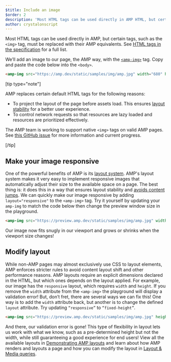 ```yaml
---
$title: Include an image
$order: 2
description: 'Most HTML tags can be used directly in AMP HTML, but certain tags, such as the <img> tag, are replaced with equivalent or slightly enhanced custom AMP HTML tags'
author: crystalonscript
---
```


Most HTML tags can be used directly in AMP, but certain tags, such as the `<img>` tag, must be replaced with their AMP equivalents. See [HTML tags in the specification](../../learn/spec/amphtml.md) for a full list.

We’ll add an image to our page, the AMP way, with the [`<amp-img>`](../../../components/reference/amp-img.md) tag. Copy and paste the code below into the `<body>`.

```html
<amp-img src="https://amp.dev/static/samples/img/amp.jpg" width="680" height="410"></amp-img>
``` 

[tip type="note"]

AMP replaces certain default HTML tags for the following reasons:

*   To project the layout of the page before assets load. This ensures [layout stability](https://web.dev/cls) for a better user experience. 
*   To control network requests so that resources are lazy loaded and resources are prioritized effectively. 

The AMP team is working to support native `<img>` tags on valid AMP pages. See [this GitHub issue](https://github.com/ampproject/amphtml/issues/30442) for more information and current progress.

[/tip]

## Make your image responsive

One of the powerful benefits of AMP is its [layout system](../../learn/amp-html-layout/index.md). AMP's layout system makes it very easy to implement responsive images that automatically adjust their size to the available space on a page. The best thing is: it does this in a way that ensures layout stability and [avoids content jumps](https://web.dev/cls/). We can quickly make our image responsive by adding `layout="responsive"` to the `<amp-img>` tag. Try it yourself by updating your `amp-img` to match the code below then change the preview window size in the playground.

```html
<amp-img src="https://preview.amp.dev/static/samples/img/amp.jpg" width="680" height="410" layout="responsive"></amp-img>
```

Our image now fits snugly in our viewport and grows or shrinks when the viewport size changes!

## Modify layout

While non-AMP pages may almost exclusively use CSS to layout elements, AMP enforces stricter rules to avoid content layout shift and other performance reasons. AMP layouts require an explicit dimensions declared in the HTML, but which ones depends on the layout applied. For example, our image has the `responsive` layout, which requires `width` and `height`. If you remove the `width` attribute from the `<amp-img>` the playground will display a validation error! But, don’t fret, there are several ways we can fix this! One way is to add the `width` attribute back, but another is to change the defined `layout` attribute. Try updating `“responsive”` to `“fixed-height”`. 

```html
<amp-img src="https://preview.amp.dev/static/samples/img/amp.jpg" height="410" layout="fixed-height"></amp-img>
```

And there, our validation error is gone! This type of flexibility in layout lets us work with what we know, such as a pre-determined height but not the width, while still guaranteeing a good experience for end users! View all the available layouts in [Demonstrating AMP layouts](../../learn/amp-html-layout/layouts_demonstrated.html) and learn about how AMP renders and layouts a page and how you can modify the layout in [Layout & Media queries](../../develop/style_and_layout/control_layout.md).

